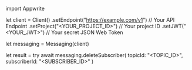 import Appwrite

let client = Client()
    .setEndpoint("https://example.com/v1") // Your API Endpoint
    .setProject("<YOUR_PROJECT_ID>") // Your project ID
    .setJWT("<YOUR_JWT>") // Your secret JSON Web Token

let messaging = Messaging(client)

let result = try await messaging.deleteSubscriber(
    topicId: "<TOPIC_ID>",
    subscriberId: "<SUBSCRIBER_ID>"
)

